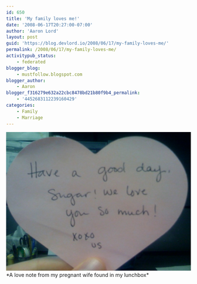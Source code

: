 ```yaml
---
id: 650
title: 'My family loves me!'
date: '2008-06-17T20:27:00-07:00'
author: 'Aaron Lord'
layout: post
guid: 'https://blog.devlord.io/2008/06/17/my-family-loves-me/'
permalink: /2008/06/17/my-family-loves-me/
activitypub_status:
    - federated
blogger_blog:
    - mustfollow.blogspot.com
blogger_author:
    - Aaron
blogger_f316279e632a22cbc8478bd21b80f9b4_permalink:
    - '4452683112239160429'
categories:
    - Family
    - Marriage
---
```


<img src="/assets/img/2008/6/photo-783138.jpg" alt="Have a good day sugar! We love you so much!" border="0" />  
*A love note from my pregnant wife found in my lunchbox*